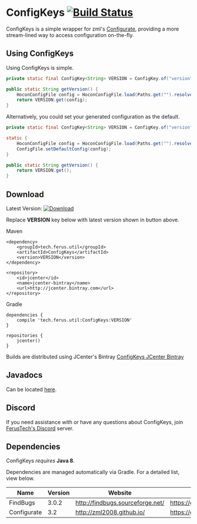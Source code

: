 # ConfigKeys [![Build Status](https://travis-ci.org/FerusTech/ConfigKeys.svg?branch=master)](https://travis-ci.org/FerusTech/ConfigKeys)
ConfigKeys is a simple wrapper for zml's [Configurate](https://github.com/zml2008/configurate), providing a more stream-lined way to access configuration on-the-fly.

## Using ConfigKeys
Using ConfigKeys is simple.

```java
private static final ConfigKey<String> VERSION = ConfigKey.of("version");

public static String getVersion() {
    HoconConfigFile config = HoconConfigFile.load(Paths.get("").resolve("config.conf"));
    return VERSION.get(config);
}
```

Alternatively, you could set your generated configuration as the default.

```java
private static final ConfigKey<String> VERSION = ConfigKey.of("version");

static {
    HoconConfigFile config = HoconConfigFile.load(Paths.get("").resolve("config.conf"));
    ConfigFile.setDefaultConfig(config);
}

public static String getVersion() {
    return VERSION.get();
}
```

## Download
Latest Version: [![Download](https://api.bintray.com/packages/ferustech/maven/ConfigKeys/images/download.svg)](https://bintray.com/ferustech/maven/ConfigKeys/_latestVersion)

Replace **VERSION** key below with latest version shown in button above.

Maven
```
<dependency>
    <groupId>tech.ferus.util</groupId>
    <artifactId>ConfigKeys</artifactId>
    <version>VERSION</version>
</dependency>

<repository>
    <id>jcenter</id>
    <name>jcenter-bintray</name>
    <url>http://jcenter.bintray.com</url>
</repository>
```

Gradle
```
dependencies {
    compile 'tech.ferus.util:ConfigKeys:VERSION'
}

repositories {
    jcenter()
}
```

Builds are distributed using JCenter's Bintray [ConfigKeys JCenter Bintray](https://bintray.com/ferustech/maven/configkeys/)

## Javadocs
Can be located [here](https://ferustech.github.io/ConfigKeys/).

## Discord

If you need assistance with or have any questions about ConfigKeys, join [FerusTech's Discord](https://discord.gg/wKapeAk) server.

## Dependencies
ConfigKeys _requires_ **Java 8**.

Dependencies are managed automatically via Gradle. For a detailed list, view below.

| Name | Version | Website | Repository |
| ---- | ------- | ------- | ---------- |
| FindBugs | 3.0.2 | http://findbugs.sourceforge.net/ | https://github.com/findbugsproject/findbugs |
| Configurate | 3.2 | http://zml2008.github.io/ | https://github.com/zml2008/configurate |
